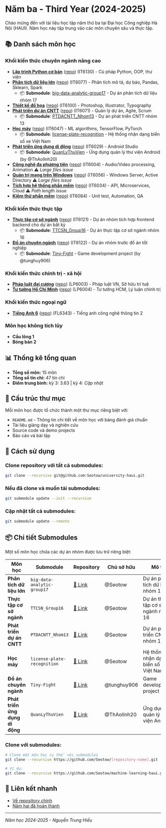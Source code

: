 # Năm ba - Third Year (2024-2025)

Chào mừng đến với tài liệu học tập năm thứ ba tại Đại học Công nghiệp Hà Nội (HAUI). Năm học này tập trung vào các môn chuyên sâu và thực tập.

## 📚 Danh sách môn học

### Khối kiến thức chuyên ngành nâng cao
- **[Lập trình Python cơ bản](./BasicPythonProgramming)** ([repo](https://github.com/Seotow/basic-python-programming-haui)) (IT6130) - Cú pháp Python, OOP, thư viện
- **[Phân tích dữ liệu lớn](./BigDataAnalysis)** ([repo](https://github.com/Seotow/big-data-analysis-haui)) (IT6077) - Phân tích mô tả, dự báo, Pandas, Sklearn, Spark
  - 📦 **Submodule**: [big-data-analytic-group17](https://github.com/Seotow/big-data-analytic-group17) - Dự án phân tích dữ liệu nhóm 17
- **[Thiết kế đồ họa](./GraphicDesign)** ([repo](https://github.com/Seotow/graphic-design-haui)) (IT6100) - Photoshop, Illustrator, Typography
- **[Phát triển dự án CNTT](./ICTProjectDev)** ([repo](https://github.com/Seotow/ict-project-dev-haui)) (IT6071) - Quản lý dự án, Agile, Scrum
  - 📦 **Submodule**: [PTDACNTT_Nhom13](https://github.com/Seotow/PTDACNTT_Nhom13) - Dự án phát triển CNTT nhóm 13
- **[Học máy](./MachineLearning)** ([repo](https://github.com/Seotow/machine-learning-haui)) (IT6047) - ML algorithms, TensorFlow, PyTorch
  - 📦 **Submodule**: [license-plate-recognition](https://github.com/Seotow/license-plate-recognition) - Hệ thống nhận dạng biển số xe Việt Nam
- **[Phát triển ứng dụng di động](./MobileAppDev)** ([repo](https://github.com/Seotow/mobile-app-dev-haui)) (IT6029) - Android Studio
  - 📦 **Submodule**: [QuanLyThuVien](https://github.com/ThAolInh20/QuanLyThuVien) - Ứng dụng quản lý thư viện Android (by @ThAolInh20)
- **[Công nghệ đa phương tiện](./MultimediaTechnology)** ([repo](https://github.com/Seotow/multimedia-technology-haui)) (IT6004) - Audio/Video processing, Animation ⚠️ *Large files issue*
- **[Quản trị mạng trên Windows](./NetworkAdminOnWindows)** ([repo](https://github.com/Seotow/network-admin-windows-haui)) (IT6056) - Windows Server, Active Directory ⚠️ *Large files issue*
- **[Tích hợp hệ thống phần mềm](./SoftwareSysIntegration)** ([repo](https://github.com/Seotow/software-sys-integration-haui)) (IT6034) - API, Microservices, Cloud ⚠️ *Path length issue*
- **[Kiểm thử phần mềm](./SoftwareTesting)** ([repo](https://github.com/Seotow/software-testing-haui)) (IT6084) - Unit test, Automation, QA

### Khối kiến thức thực tập
- **[Thực tập cơ sở ngành](./FoundationIntern)** ([repo](https://github.com/Seotow/foundation-intern-haui)) (IT6121) - Dự án nhóm tích hợp frontend backend cho dự án bất kỳ
  - 📦 **Submodule**: [TTCSN_Group16](https://github.com/Seotow/TTCSN_Group16) - Dự án thực tập cơ sở ngành nhóm 16
- **[Đồ án chuyên ngành](./MajorProject)** ([repo](https://github.com/Seotow/major-project-haui)) (IT6122) - Dự án nhóm trước đồ án tốt nghiệp
  - 📦 **Submodule**: [Tiny-Fight](https://github.com/tunghuy906/Tiny-Fight) - Game development project (by @tunghuy906)

### Khối kiến thức chính trị - xã hội
- **[Pháp luật đại cương](./PLDC)** ([repo](https://github.com/Seotow/pldc-haui)) (LP6003) - Pháp luật VN, Sở hữu trí tuệ
- **[Tư tưởng Hồ Chí Minh](./TTHCM)** ([repo](https://github.com/Seotow/tthcm-haui)) (LP6004) - Tư tưởng HCM, Lý luận chính trị

### Khối kiến thức ngoại ngữ
- **[Tiếng Anh 6](./English)** ([repo](https://github.com/Seotow/english-6-haui)) (FL6343) - Tiếng anh công nghệ thông tin 2

### Môn học không tích lũy
- **Cầu lông 1**
- **Bóng bàn 2**

## 📊 Thống kê tổng quan

- **Tổng số môn:** 15 môn
- **Tổng số tín chỉ:** 47 tín chỉ
- **Điểm trung bình:** kỳ 3: 3.63 | kỳ 4: *Cập nhật*

## 📁 Cấu trúc thư mục

Mỗi môn học được tổ chức thành một thư mục riêng biệt với:
- `README.md` - Thông tin chi tiết về môn học với bảng đánh giá chuẩn
- Tài liệu giảng dạy và nghiên cứu
- Source code và demo projects
- Báo cáo và bài tập

## 🚀 Cách sử dụng

### Clone repository với tất cả submodules:
```bash
git clone --recursive git@github.com:Seotow/university-haui.git
```

### Nếu đã clone và muốn tải submodules:
```bash
git submodule update --init --recursive
```

### Cập nhật tất cả submodules:
```bash
git submodule update --remote
```

## 📦 Chi tiết Submodules

Một số môn học chứa các dự án nhóm được lưu trữ riêng biệt:

| Môn học | Submodule | Repository | Chủ sở hữu | Mô tả |
|---------|-----------|------------|-------------|-------|
| **Phân tích dữ liệu lớn** | `big-data-analytic-group17` | [🔗 Link](https://github.com/Seotow/big-data-analytic-group17) | @Seotow | Dự án phân tích dữ liệu nhóm 17 |
| **Thực tập cơ sở ngành** | `TTCSN_Group16` | [🔗 Link](https://github.com/Seotow/TTCSN_Group16) | @Seotow | Dự án thực tập cơ sở ngành nhóm 16 |
| **Phát triển dự án CNTT** | `PTDACNTT_Nhom13` | [🔗 Link](https://github.com/Seotow/PTDACNTT_Nhom13) | @Seotow | Dự án phát triển CNTT nhóm 13 |
| **Học máy** | `license-plate-recognition` | [🔗 Link](https://github.com/Seotow/license-plate-recognition) | @Seotow | Hệ thống nhận dạng biển số xe Việt Nam |
| **Đồ án chuyên ngành** | `Tiny-Fight` | [🔗 Link](https://github.com/tunghuy906/Tiny-Fight) | @tunghuy906 | Game development project |
| **Phát triển ứng dụng di động** | `QuanLyThuVien` | [🔗 Link](https://github.com/ThAolInh20/QuanLyThuVien) | @ThAolInh20 | Ứng dụng quản lý thư viện Android |

### Clone với submodules:
```bash
# Clone một môn học cụ thể với submodules
git clone --recursive https://github.com/Seotow/[repository-name].git

# Ví dụ:
git clone --recursive https://github.com/Seotow/machine-learning-haui.git
```

## 🔗 Liên kết nhanh

- [Về repository chính](../README.md)
- [Năm hai đã hoàn thành](../SecondYear/)

---
*Năm học 2024-2025 - Nguyễn Trung Hiếu*
